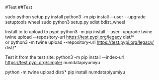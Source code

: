 #Test
##Test

sudo python setup.py install
python3 -m pip install --user --upgrade setuptools wheel
sudo python3 setup.py sdist bdist_wheel

Install to to upload to pypi:
python3 -m pip install --user -upgrade twine
twine upload --repository-url https://test.pypi.org/legacy dist/*  
or
python3 -m twine upload --repository-url https://test.pypi.org/legacy/ dist/*  

Test it from the test site:
python3 -m pip install --index-url https://test.pypi.org/simple/ numdatapiyumiyu


python -m twine upload dist/*
pip install numdatapiyumiyu